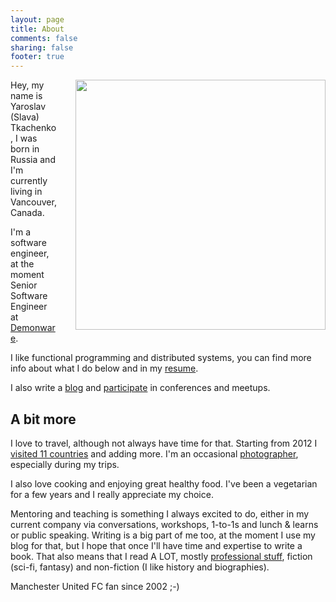 ```yaml
---
layout: page
title: About
comments: false
sharing: false
footer: true
---
```


<img src="/images/pages/me_about_page.jpg" width="400" style="float: right; margin-left: 30px;" />

Hey, my name is Yaroslav (Slava) Tkachenko, I was born in Russia and I'm currently living in Vancouver, Canada.

I'm a software engineer, at the moment Senior Software Engineer at [Demonware](https://www.demonware.net).

I like functional programming and distributed systems, you can find more info about what I do below and in my [resume](/files/resume-yaroslav-tkachenko.pdf).

I also write a [blog](/blog/archives) and [participate](/talks) in conferences and meetups.

## A bit more

I love to travel, although not always have time for that. Starting from 2012 I [visited 11 countries](http://ru.igotoworld.com/en/visited-map/9924.htm) and adding more. I'm an occasional [photographer](https://www.instagram.com/sap1ens/), especially during my trips.

I also love cooking and enjoying great healthy food. I've been a vegetarian for a few years and I really appreciate my choice.

Mentoring and teaching is something I always excited to do, either in my current company via conversations, workshops, 1-to-1s and lunch & learns or public speaking. Writing is a big part of me too, at the moment I use my blog for that, but I hope that once I'll have time and expertise to write a book. That also means that I read A LOT, mostly [professional stuff](/blog/2014/10/13/how-and-what-i-read-as-a-software-engineer/), fiction (sci-fi, fantasy) and non-fiction (I like history and biographies).

Manchester United FC fan since 2002 ;-)

